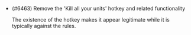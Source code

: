 - (#6463) Remove the 'Kill all your units' hotkey and related functionality

    The existence of the hotkey makes it appear legitimate while it is typically against the rules.
